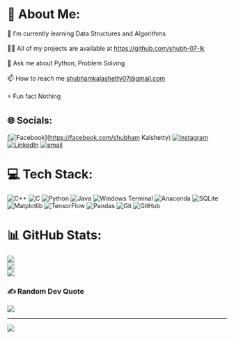 # 💫 About Me:
🌱 I’m currently learning Data Structures and Algorithms<br><br>👨‍💻 All of my projects are available at https://github.com/shubh-07-lk<br><br>💬 Ask me about Python, Problem Solving<br><br>📫 How to reach me shubhamkalashetty07@gmail.com<br><br>⚡ Fun fact Nothing


## 🌐 Socials:
[![Facebook](https://img.shields.io/badge/Facebook-%231877F2.svg?logo=Facebook&logoColor=white)](https://facebook.com/shubham Kalshetty) [![Instagram](https://img.shields.io/badge/Instagram-%23E4405F.svg?logo=Instagram&logoColor=white)](https://instagram.com/shubham_lk_) [![LinkedIn](https://img.shields.io/badge/LinkedIn-%230077B5.svg?logo=linkedin&logoColor=white)](https://linkedin.com/in/https://www.linkedin.com/in/shubham-kalashetty-b02) [![email](https://img.shields.io/badge/Email-D14836?logo=gmail&logoColor=white)](mailto:shubhamkalashetty07@gmail.com) 

# 💻 Tech Stack:
![C++](https://img.shields.io/badge/c++-%2300599C.svg?style=flat&logo=c%2B%2B&logoColor=white) ![C](https://img.shields.io/badge/c-%2300599C.svg?style=flat&logo=c&logoColor=white) ![Python](https://img.shields.io/badge/python-3670A0?style=flat&logo=python&logoColor=ffdd54) ![Java](https://img.shields.io/badge/java-%23ED8B00.svg?style=flat&logo=openjdk&logoColor=white) ![Windows Terminal](https://img.shields.io/badge/Windows%20Terminal-%234D4D4D.svg?style=flat&logo=windows-terminal&logoColor=white) ![Anaconda](https://img.shields.io/badge/Anaconda-%2344A833.svg?style=flat&logo=anaconda&logoColor=white) ![SQLite](https://img.shields.io/badge/sqlite-%2307405e.svg?style=flat&logo=sqlite&logoColor=white) ![Matplotlib](https://img.shields.io/badge/Matplotlib-%23ffffff.svg?style=flat&logo=Matplotlib&logoColor=black) ![TensorFlow](https://img.shields.io/badge/TensorFlow-%23FF6F00.svg?style=flat&logo=TensorFlow&logoColor=white) ![Pandas](https://img.shields.io/badge/pandas-%23150458.svg?style=flat&logo=pandas&logoColor=white) ![Git](https://img.shields.io/badge/git-%23F05033.svg?style=flat&logo=git&logoColor=white) ![GitHub](https://img.shields.io/badge/github-%23121011.svg?style=flat&logo=github&logoColor=white)
# 📊 GitHub Stats:
![](https://github-readme-stats.vercel.app/api?username=shubh-07-lk&theme=transparent&hide_border=true&include_all_commits=false&count_private=false)<br/>
![](https://nirzak-streak-stats.vercel.app/?user=shubh-07-lk&theme=transparent&hide_border=true)<br/>
![](https://github-readme-stats.vercel.app/api/top-langs/?username=shubh-07-lk&theme=transparent&hide_border=true&include_all_commits=false&count_private=false&layout=compact)

### ✍️ Random Dev Quote
![](https://quotes-github-readme.vercel.app/api?type=horizontal&theme=dark)

---
[![](https://visitcount.itsvg.in/api?id=shubh-07-lk&icon=0&color=0)](https://visitcount.itsvg.in)

<!-- Proudly created with GPRM ( https://gprm.itsvg.in ) -->

